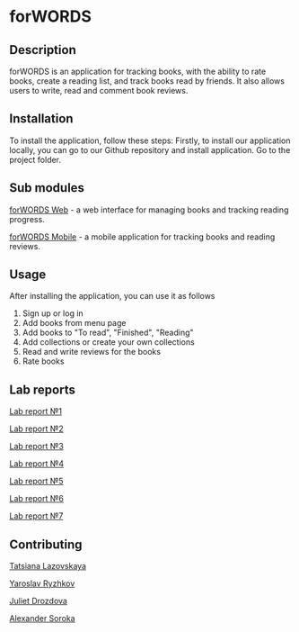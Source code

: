 # forWORDS

## Description
forWORDS is an application for tracking books, with the ability to rate books, create a reading list, and track books read by friends. It also allows users to write, read and comment book reviews.


## Installation
To install the application, follow these steps:
Firstly, to install our application locally, you can go to our Github repository and install application. 
Go to the project folder.


## Sub modules
[forWORDS Web](https://github.com/fpmi-hci-2023/project13b-web-6y6jlu) - a web interface for managing books and tracking reading progress.

[forWORDS Mobile](https://github.com/fpmi-hci-2023/project13b-mobile-6y6jlu) - a mobile application for tracking books and reading reviews.


## Usage
After installing the application, you can use it as follows
1. Sign up or log in
2. Add books from menu page
3. Add books to "To read", "Finished", "Reading"
4. Add collections or create your own collections
5. Read and write reviews for the books
6. Rate books

## Lab reports
[Lab report №1](https://docs.google.com/document/d/1ALxdqEXlY4uSspoAyOJBUhMoOzBxHiOC/edit?usp=sharing&ouid=106195580385176481462&rtpof=true&sd=true)

[Lab report №2](https://docs.google.com/document/d/15A_NINQVEf6_fwhz1EfftzEakHzGPSvlU-zRlgx5_Us/edit?usp=sharing)

[Lab report №3](https://docs.google.com/document/d/1K_lcVpipbTlwFrvDq51MwdixZYLDBe8aslZusS8a-qo/edit)

[Lab report №4](https://docs.google.com/document/d/1FfyYQut7dLLqEgk-6Iq5cldRtkA-RBz_NnJib7hr5mQ/edit)

[Lab report №5](https://docs.google.com/document/d/1yOdonhqF04G0g5MUMHRWZc889ZDKO3oVO8pB35pozf0/edit)

[Lab report №6](https://docs.google.com/document/d/1MtTv6xo5WcFdb3q8ic94AXVisH_GN5wuu13B3AOBzvE/edit?usp=sharing)

[Lab report №7](https://docs.google.com/document/d/1yt4s8MLxUxnOxK-_PYhQTTo1g8l29MgKaHuFOaJ4Mlw/edit?usp=sharing)



## Contributing
[Tatsiana Lazovskaya](https://github.com/tanyalzvsk) 

[Yaroslav Ryzhkov](https://github.com/Creator674) 

[Juliet Drozdova](https://github.com/julliettee) 

[Alexander Soroka](https://github.com/depravo)
